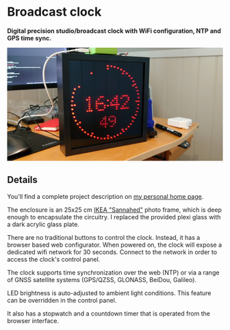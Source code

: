 # Broadcast clock

**Digital precision studio/broadcast clock with WiFi configuration, NTP and GPS time sync.**

![Home made broadcast clock](/hardware/gfx/prototype_programming.jpg "Broadcast studio clock")

## Details

You'll find a complete project description on [my personal home page](https://espenandersen.no/esp32-broadcast-clock/ "Broadcast clock with ESP32 and NTP/GPS time receiver").

The enclosure is an 25x25 cm [IKEA "Sannahed"](https://www.ikea.com/us/en/p/sannahed-frame-black-60459118/) photo frame, which is deep enough to encapsulate the circuitry. I replaced the provided plexi glass with a dark acrylic glass plate.

There are no traditional buttons to control the clock. Instead, it has a browser based web configurator. When powered on, the clock will expose a dedicated wifi network for 30 seconds. Connect to the network in order to access the clock's control panel.

The clock supports time synchronization over the web (NTP) or via a range of GNSS satellite systems (GPS/QZSS, GLONASS, BeiDou, Galileo).

LED brightness is auto-adjusted to ambient light conditions. This feature can be overridden in the control panel.

It also has a stopwatch and a countdown timer that is operated from the browser interface.
